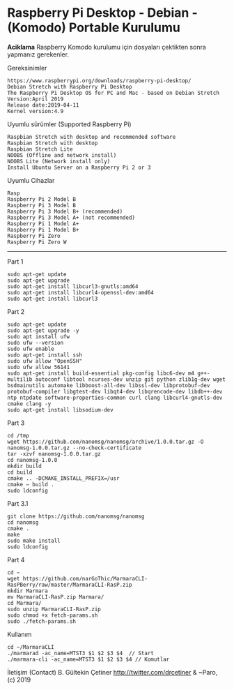 # Raspberry Pi Desktop - Debian - (Komodo) Portable Kurulumu


**Aciklama** Raspberry Komodo kurulumu için dosyaları çektikten sonra yapmanız gerekenler.

Gereksinimler
```
https://www.raspberrypi.org/downloads/raspberry-pi-desktop/
Debian Stretch with Raspberry Pi Desktop
The Raspberry Pi Desktop OS for PC and Mac - based on Debian Stretch
Version:April 2019
Release date:2019-04-11
Kernel version:4.9
```

Uyumlu sürümler (Supported Raspberry Pi)
```
Raspbian Stretch with desktop and recommended software
Raspbian Stretch with desktop
Raspbian Stretch Lite
NOOBS (Offline and network install)
NOOBS Lite (Network install only)
Install Ubuntu Server on a Raspberry Pi 2 or 3
```

Uyumlu Cihazlar
```
Rasp
Raspberry Pi 2 Model B
Raspberry Pi 3 Model B
Raspberry Pi 3 Model B+ (recommended)
Raspberry Pi 3 Model A+ (not recommended)
Raspberry Pi 1 Model A+
Raspberry Pi 1 Model B+
Raspberry Pi Zero
Raspberry Pi Zero W
```

-----------------------------------------------------------------------------------------------------
Part 1
```
sudo apt-get update
sudo apt-get upgrade
sudo apt-get install libcurl3-gnutls:amd64
sudo apt-get install libcurl4-openssl-dev:amd64
sudo apt-get install libcurl3
```

Part 2
```
sudo apt-get update
sudo apt-get upgrade -y
sudo apt install ufw
sudo ufw --version
sudo ufw enable
sudo apt-get install ssh
sudo ufw allow "OpenSSH"
sudo ufw allow 56141
sudo apt-get install build-essential pkg-config libc6-dev m4 g++-multilib autoconf libtool ncurses-dev unzip git python zlib1g-dev wget bsdmainutils automake libboost-all-dev libssl-dev libprotobuf-dev protobuf-compiler libgtest-dev libqt4-dev libqrencode-dev libdb++-dev ntp ntpdate software-properties-common curl clang libcurl4-gnutls-dev cmake clang -y
sudo apt-get install libsodium-dev
```

Part 3
```	
cd /tmp
wget https://github.com/nanomsg/nanomsg/archive/1.0.0.tar.gz -O nanomsg-1.0.0.tar.gz --no-check-certificate
tar -xzvf nanomsg-1.0.0.tar.gz
cd nanomsg-1.0.0
mkdir build
cd build
cmake .. -DCMAKE_INSTALL_PREFIX=/usr
cmake — build .
sudo ldconfig
```	

Part 3.1
```
git clone https://github.com/nanomsg/nanomsg
cd nanomsg
cmake .
make
sudo make install
sudo ldconfig
```
  
Part 4
```
cd ~
wget https://github.com/narGoThic/MarmaraCLI-RasPBerry/raw/master/MarmaraCLI-RasP.zip
mkdir Marmara
mv MarmaraCLI-RasP.zip Marmara/
cd Marmara/
sudo unzip MarmaraCLI-RasP.zip
sudo chmod +x fetch-params.sh
sudo ./fetch-params.sh
```

Kullanım 

```
cd ~/MarmaraCLI
./marmarad -ac_name=MTST3 $1 $2 $3 $4  // Start
./marmara-cli -ac_name=MTST3 $1 $2 $3 $4 // Komutlar
```



İletişim (Contact) B. Gültekin Çetiner http://twitter.com/drcetiner & ~Paro, (c) 2019
